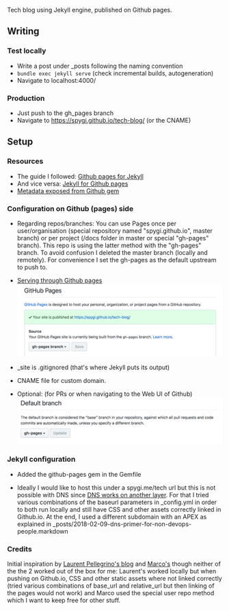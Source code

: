 Tech blog using Jekyll engine, published on Github pages.

## Writing
### Test locally
+ Write a post under \_posts following the naming convention
+ `bundle exec jekyll serve` (check incremental builds, autogeneration)
+ Navigate to localhost:4000/

### Production
+ Just push to the gh_pages branch
+ Navigate to https://spygi.github.io/tech-blog/ (or the CNAME)

## Setup
### Resources
+ The guide I followed: [Github pages for Jekyll](https://help.github.com/articles/using-jekyll-as-a-static-site-generator-with-github-pages/)
+ And vice versa: [Jekyll for Github pages](https://jekyllrb.com/docs/github-pages/)
+ [Metadata exposed from Github gem](https://help.github.com/articles/repository-metadata-on-github-pages/#available-repository-metadata)

### Configuration on Github (pages) side
+ Regarding repos/branches: You can use Pages once per user/organisation (special repository named "spygi.github.io", master branch)
or per project (/docs folder in master or special "gh-pages" branch).
This repo is using the latter method with the "gh-pages" branch. To avoid confusion I deleted the master branch (locally and remotely). For convenience I set the gh-pages as the default upstream to push to.

+ [Serving through Github pages](https://help.github.com/articles/configuring-a-publishing-source-for-github-pages/#default-source-settings-for-repositories-without-the-username-naming-scheme) ![Github pages setup](assets/readme/github-pages-setup.png "Github pages setup")

+ \_site is .gitignored (that's where Jekyll puts its output)

+ CNAME file for custom domain.

+ Optional: (for PRs or when navigating to the Web UI of Github)
![Default branch setting on Github](assets/readme/github-default-branch.png "Default branch setting on Github")

### Jekyll configuration
+ Added the github-pages gem in the Gemfile

+ Ideally I would like to host this under a spygi.me/tech url but this is not possible with DNS since [DNS works on another layer](https://stackoverflow.com/questions/9444055/using-dns-to-redirect-to-another-url-with-a-path). For that I tried various combinations of the baseurl parameters in \_config.yml in order to both run locally and still have CSS and other assets correctly linked in Github.io. At the end, I used a different subdomain with an APEX as explained in \_posts/2018-02-09-dns-primer-for-non-devops-people.markdown

### Credits
Initial inspiration by [Laurent Pellegrino's blog](http://www.pellegrino.link/) and [Marco's](http://mziccard.me/) though neither of the the 2 worked out of the box for me: Laurent's worked locally but when pushing on Github.io, CSS and other static assets where not linked correctly (tried various combinations of base_url and relative_url but then linking of the pages would not work) and Marco used the special user repo method which I want to keep free for other stuff.
